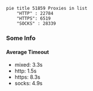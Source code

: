 
```mermaid
pie title 51859 Proxies in list
    "HTTP" : 22784
    "HTTPS": 6519
    "SOCKS" : 28339
```

### Some Info
#### Average Timeout

- mixed: 3.3s
- http: 1.5s
- https: 8.3s
- socks: 4.9s